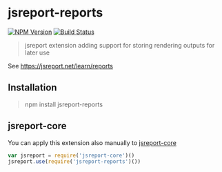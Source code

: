 # jsreport-reports
[![NPM Version](http://img.shields.io/npm/v/jsreport-reports.svg?style=flat-square)](https://npmjs.com/package/jsreport-reports)
[![Build Status](https://travis-ci.com/jsreport/jsreport-reports.png?branch=master)](https://travis-ci.com/jsreport/jsreport-reports)

> jsreport extension adding support for storing rendering outputs for later use

See https://jsreport.net/learn/reports


## Installation
> npm install jsreport-reports

## jsreport-core
You can apply this extension also manually to [jsreport-core](https://github.com/jsreport/jsreport-core)

```js
var jsreport = require('jsreport-core')()
jsreport.use(require('jsreport-reports')())
```
